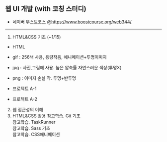 ## 웹 UI 개발 (with 코칭 스터디)

- 네이버 부스트코스 @https://www.boostcourse.org/web344/

----
1. HTML&CSS 기초 (~1/15)
 - HTML
  - gif : 256색 사용, 용량작음, 에니메이션+투명이미지
  - jpg : 사진,그림에 사용. 높은 압축률 자연스러운 색상(투명X)
  - png : 이미지 손실 작. 투명+반투명
 
 
 - 프로젝트 A-1
 - 프로젝트 A-2
2. 웹 접근성의 이해
3. HTML&CSS 활용
참고학습. Git 기초 <br>
참고학습. TaskRunner <br>
참고학습. Sass 기초 <br>
참고학습. CSS애니메이션 <br>
